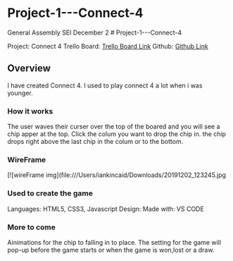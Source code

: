 # Project-1---Connect-4
General Assembly SEI December 2 # Project-1---Connect-4

Project: Connect 4
Trello Board: [Trello Board Link](https://trello.com/invite/b/dcXSDXNb/47744d2fa1dd9fe09426eadd462fa59e/project-1)
Github: [Github Link](https://github.com/IanGitHub2/Project-1---Connect-4)

## Overview
  I have created Connect 4. I used to play connect 4 a lot when i was younger. 


### How it works
  The user waves their curser over the top of the boared and you will see a chip apper at the top. Click the colum you want to drop the chip in. the chip drops right above the last chip in the colum or to the bottom.


### WireFrame
[![wireFrame img](file:///Users/iankincaid/Downloads/20191202_123245.jpg


### Used to create the game
Languages: HTML5, CSS3, Javascript
Design:
Made with: VS CODE


### More to come
Ainimations for the chip to falling in to place.
The setting for the game will pop-up before the game starts or when the game is won,lost or a draw.